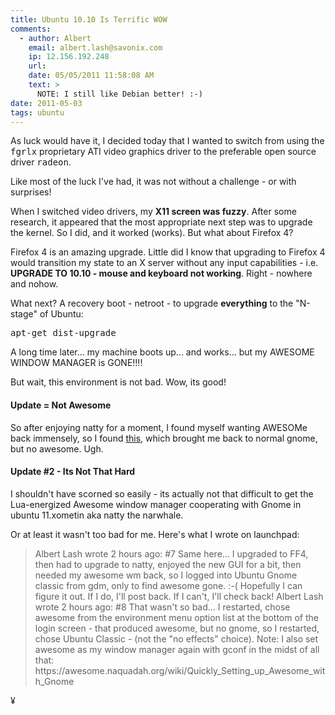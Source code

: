 ```yaml
---
title: Ubuntu 10.10 Is Terrific WOW 
comments:
  - author: Albert
    email: albert.lash@savonix.com
    ip: 12.156.192.248
    url:
    date: 05/05/2011 11:58:08 AM
    text: >
      NOTE: I still like Debian better! :-)
date: 2011-05-03
tags: ubuntu
---
```

As luck would have it, I decided today that I wanted to switch from using the <tt>fgrlx</tt> proprietary ATI video graphics driver to the preferable open source driver <tt>radeon</tt>.

Like most of the luck I've had, it was not without a challenge - or with surprises!

When I switched video drivers, my **X11 screen was fuzzy**. After some research, it appeared that the most appropriate next step was to upgrade the kernel. So I did, and it worked (works). But what about Firefox 4?

Firefox 4 is an amazing upgrade. Little did I know that upgrading to Firefox 4 would transition my state to an X server without any input capabilities - i.e. **UPGRADE TO 10.10 - mouse and keyboard not working**. Right - nowhere and nohow.

What next? A recovery boot - netroot - to upgrade **everything** to the "N-stage" of Ubuntu:

<pre class="terminal">
apt-get dist-upgrade
</pre>

A long time later... my machine boots up... and works... but my AWESOME WINDOW MANAGER is GONE!!!!

But wait, this environment is not bad. Wow, its good!

#### Update = Not Awesome

So after enjoying natty for a moment, I found myself wanting AWESOMe back immensely, so I found [this](http://ubuntuguide.net/ubuntu-11-04-natty-login-to-classic-gnome-2-desktop), which brought me back to normal gnome, but no awesome. Ugh.

#### Update #2 - Its Not That Hard

I shouldn't have scorned so easily - its actually not that difficult to get the Lua-energized Awesome window manager cooperating with Gnome in ubuntu 11.xometin aka natty the narwhale.

Or at least it wasn't too bad for me. Here's what I wrote on launchpad:

<blockquote class="svxlb">
Albert Lash wrote 2 hours ago: 	#7
Same here... I upgraded to FF4, then had to upgrade to natty, enjoyed the new GUI for a bit, then needed my awesome wm back, so I logged into Ubuntu Gnome classic from gdm, only to find awesome gone. :-(
Hopefully I can figure it out. If I do, I'll post back. If I can't, I'll check back!
Albert Lash wrote 2 hours ago: 	#8
That wasn't so bad... I restarted, chose awesome from the environment menu option list at the bottom of the login screen - that produced awesome, but no gnome, so I restarted, chose Ubuntu Classic - (not the "no effects" choice).
Note: I also set awesome as my window manager again with gconf in the midst of all that:
https://awesome.naquadah.org/wiki/Quickly_Setting_up_Awesome_with_Gnome
</blockquote>

¥

